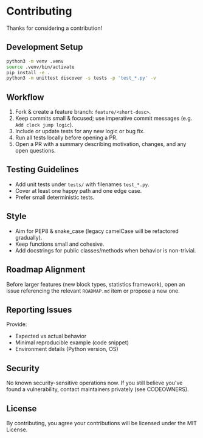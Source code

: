 # Contributing

Thanks for considering a contribution!

## Development Setup
```bash
python3 -m venv .venv
source .venv/bin/activate
pip install -e .
python3 -m unittest discover -s tests -p 'test_*.py' -v
```

## Workflow
1. Fork & create a feature branch: `feature/<short-desc>`.
2. Keep commits small & focused; use imperative commit messages (e.g. `Add clock jump logic`).
3. Include or update tests for any new logic or bug fix.
4. Run all tests locally before opening a PR.
5. Open a PR with a summary describing motivation, changes, and any open questions.

## Testing Guidelines
- Add unit tests under `tests/` with filenames `test_*.py`.
- Cover at least one happy path and one edge case.
- Prefer small deterministic tests.

## Style
- Aim for PEP8 & snake_case (legacy camelCase will be refactored gradually).
- Keep functions small and cohesive.
- Add docstrings for public classes/methods when behavior is non-trivial.

## Roadmap Alignment
Before larger features (new block types, statistics framework), open an issue referencing the relevant `ROADMAP.md` item or propose a new one.

## Reporting Issues
Provide:
- Expected vs actual behavior
- Minimal reproducible example (code snippet)
- Environment details (Python version, OS)

## Security
No known security-sensitive operations now. If you still believe you've found a vulnerability, contact maintainers privately (see CODEOWNERS).

## License
By contributing, you agree your contributions will be licensed under the MIT License.
